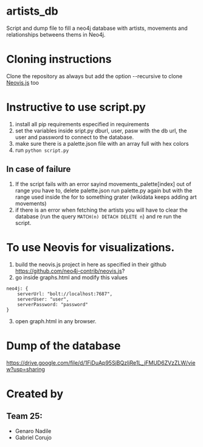 # artists_db
Script and dump file to fill a neo4j database with artists, movements and relationships betweens thems in Neo4j.

# Cloning instructions
Clone the repository as always but add the option --recursive to clone [Neovis.js](https://github.com/neo4j-contrib/neovis.js?) too

# Instructive to use script.py
1. install all pip requirements especified in requirements 
2. set the variables inside sript.py dburl, user, pasw with the db url, the user and password to connect to the database.
3. make sure there is a palette.json file with an array full with hex colors 
4. run `python script.py`

## In case of failure
1. If the script fails with an error sayind movements_palette[index] out of range you have to, delete palette.json run palette.py again but with the range used inside the for to something grater (wikidata keeps adding art movements)
2. if there is an error when fetching the artists you will have to clear the database (run the query `MATCH(n) DETACH DELETE n`) and re run the script.

# To use Neovis for visualizations.
1. build the neovis.js project in here as specified in their github https://github.com/neo4j-contrib/neovis.js?
2. go inside graphs.html and modify this values
```
neo4j: {
    serverUrl: "bolt://localhost:7687",
    serverUser: "user",
    serverPassword: "password"
}
```
3. open graph.html in any browser.

# Dump of the database
https://drive.google.com/file/d/1FiDuAp95SjBQzIjRe1L_jFMUD6ZVzZLW/view?usp=sharing

# Created by
## Team 25:
- Genaro Nadile
- Gabriel Corujo
